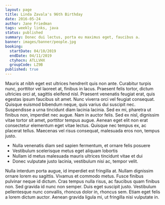 ```yaml
---
layout: page
title: Linda Zavala's 96th Birthday
date: 2016-05-24
author: Jane Friedman
tags: weekly links, java
status: published
summary: Donec dui lectus, porta eu maximus eget, faucibus a.
banner: images/banner/people.jpg
booking:
  startDate: 04/10/2019
  endDate: 04/11/2019
  ctyhocn: ATLLVHX
  groupCode: LZ9B
published: true
---
```

Mauris at nibh eget est ultrices hendrerit quis non ante. Curabitur turpis nunc, porttitor vel laoreet at, finibus in lacus. Praesent felis tortor, dictum ultricies orci at, sagittis eleifend nisl. Praesent venenatis feugiat erat, quis egestas ipsum faucibus sit amet. Nunc viverra orci vel feugiat consequat. Quisque euismod bibendum neque, quis varius dui suscipit nec. Suspendisse a urna tincidunt diam lacinia lacinia. Sed ex mi, pharetra ut finibus non, imperdiet nec augue. Nam in auctor felis. Sed ex nisl, dignissim vitae tortor sit amet, porttitor tempus augue. Aenean eget elit non erat consectetur elementum eget vitae lectus. Quisque nec tempus ex, ac placerat tellus. Maecenas vel risus consequat, malesuada eros non, tempus justo.

* Nulla venenatis diam sed sapien fermentum, et ornare felis posuere
* Vestibulum scelerisque metus eget aliquam lobortis
* Nullam id metus malesuada mauris ultrices tincidunt vitae et dui
* Donec vulputate justo lacinia, vestibulum nisi ac, tempor velit.

Nulla interdum porta augue, id imperdiet est fringilla at. Nullam dignissim ornare lorem eu sagittis. Vivamus et commodo metus. Fusce finibus pulvinar neque id dictum. Cras tempus nulla risus, ac faucibus quam finibus non. Sed gravida id nunc non semper. Duis eget suscipit justo. Vestibulum pellentesque nunc convallis, rhoncus dolor in, rhoncus sem. Etiam eget felis a lorem dictum auctor. Aenean gravida ligula mi, ut fringilla nisi vulputate in.
